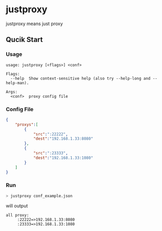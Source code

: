 # justproxy
justproxy means just proxy

## Qucik Start
### Usage
```
usage: justproxy [<flags>] <conf>

Flags:
  --help  Show context-sensitive help (also try --help-long and --help-man).

Args:
  <conf>  proxy config file
```

### Config File
```json
{
    "proxys":[
        {
            "src":":22222",
            "dest":"192.168.1.33:8080"
        },
        {
            "src":":23333",
            "dest":"192.168.1.33:1080"
        }
    ]
}
```

### Run
```sh
> justproxy conf_example.json
```
will output
```
all proxy:
	 :22222=>192.168.1.33:8080
	 :23333=>192.168.1.33:1080
```